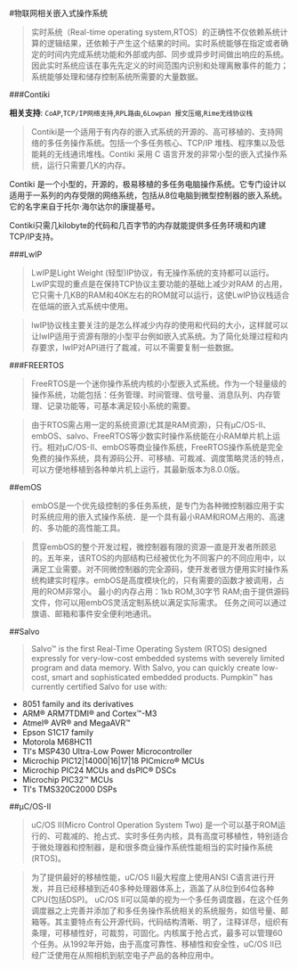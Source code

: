 #物联网相关嵌入式操作系统

> 实时系统（Real-time operating system,RTOS）的正确性不仅依赖系统计算的逻辑结果，还依赖于产生这个结果的时间。实时系统能够在指定或者确定的时间内完成系统功能和外部或内部、同步或异步时间做出响应的系统。因此实时系统应该在事先先定义的时间范围内识别和处理离散事件的能力；系统能够处理和储存控制系统所需要的大量数据。

###Contiki

**相关支持**: ``CoAP``,``TCP/IP网络支持``,``RPL路由``,``6Lowpan 报文压缩``,``Rime无线协议栈``

> Contiki是一个适用于有内存的嵌入式系统的开源的、高可移植的、支持网络的多任务操作系统。包括一个多任务核心、TCP/IP 堆栈、程序集以及低能耗的无线通讯堆栈。Contiki 采用 C 语言开发的非常小型的嵌入式操作系统，运行只需要几K的内存。

Contiki 是一个小型的，开源的，极易移植的多任务电脑操作系统。它专门设计以适用于一系列的内存受限的网络系统，包括从8位电脑到微型控制器的嵌入系统。它的名字来自于托尔·海尔达尔的康提基号。

Contiki只需几kilobyte的代码和几百字节的内存就能提供多任务环境和内建TCP/IP支持。

###LwIP

> LwIP是Light Weight (轻型)IP协议，有无操作系统的支持都可以运行。LwIP实现的重点是在保持TCP协议主要功能的基础上减少对RAM 的占用，它只需十几KB的RAM和40K左右的ROM就可以运行，这使LwIP协议栈适合在低端的嵌入式系统中使用。

> lwIP协议栈主要关注的是怎么样减少内存的使用和代码的大小，这样就可以让lwIP适用于资源有限的小型平台例如嵌入式系统。为了简化处理过程和内存要求，lwIP对API进行了裁减，可以不需要复制一些数据。

###FREERTOS

> FreeRTOS是一个迷你操作系统内核的小型嵌入式系统。作为一个轻量级的操作系统，功能包括：任务管理、时间管理、信号量、消息队列、内存管理、记录功能等，可基本满足较小系统的需要。

> 由于RTOS需占用一定的系统资源(尤其是RAM资源)，只有μC/OS-II、embOS、salvo、FreeRTOS等少数实时操作系统能在小RAM单片机上运行。相对μC/OS-II、embOS等商业操作系统，FreeRTOS操作系统是完全免费的操作系统，具有源码公开、可移植、可裁减、调度策略灵活的特点，可以方便地移植到各种单片机上运行，其最新版本为8.0.0版。

##emOS

> embOS是一个优先级控制的多任务系统，是专门为各种微控制器应用于实时系统应用的嵌入式操作系统．是一个具有最小RAM和ROM占用的、高速的、多功能的高性能工具。

> 贯穿embOS的整个开发过程，微控制器有限的资源一直是开发者所顾忌的。五年来，该RTOS的内部结构已经被优化为不同客户的不同应用中，以满足工业需要。对不同微控制器的完全源码，使开发者很方便用实时操作系统构建实时程序。embOS是高度模块化的，只有需要的函数才被调用，占用的ROM非常小。 最小的内存占用：1kb ROM,30字节 RAM;由于提供源码文件，你可以用embOS灵活定制系统以满足实际需求。
任务之间可以通过旗语、邮箱和事件安全便利地通讯。

##Salvo

> Salvo™ is the first Real-Time Operating System (RTOS) designed expressly for very-low-cost embedded systems with severely limited program and data memory. With Salvo, you can quickly create low-cost, smart and sophisticated embedded products. Pumpkin™ has currently certified Salvo for use with:

- 8051 family and its derivatives
- ARM® ARM7TDMI® and Cortex™-M3
- Atmel® AVR® and MegaAVR™
- Epson S1C17 family
- Motorola M68HC11
- TI's MSP430 Ultra-Low Power Microcontroller
- Microchip PIC12|14000|16|17|18 PICmicro® MCUs
- Microchip PIC24 MCUs and dsPIC® DSCs
- Microchip PIC32™ MCUs
- TI's TMS320C2000 DSPs

##μC/OS-II

> uC/OS II(Micro Control Operation System Two) 是一个可以基于ROM运行的、可裁减的、抢占式、实时多任务内核，具有高度可移植性，特别适合于微处理器和控制器，是和很多商业操作系统性能相当的实时操作系统(RTOS)。

> 为了提供最好的移植性能，uC/OS II最大程度上使用ANSI C语言进行开发，并且已经移植到近40多种处理器体系上，涵盖了从8位到64位各种CPU(包括DSP)。 uC/OS II可以简单的视为一个多任务调度器，在这个任务调度器之上完善并添加了和多任务操作系统相关的系统服务，如信号量、邮箱等。其主要特点有公开源代码，代码结构清晰、明了，注释详尽，组织有条理，可移植性好，可裁剪，可固化。内核属于抢占式，最多可以管理60个任务。从1992年开始，由于高度可靠性、移植性和安全性，uC/OS II已经广泛使用在从照相机到航空电子产品的各种应用中。
